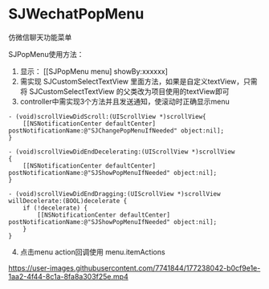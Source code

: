 # SJWechatPopMenu
仿微信聊天功能菜单

SJPopMenu使用方法：
1. 显示： [[SJPopMenu menu] showBy:xxxxxx]
2. 需实现 SJCustomSelectTextView 里面方法，如果是自定义textView，只需将 SJCustomSelectTextView 的父类改为项目使用的textView即可
3. controller中需实现3个方法并且发送通知，使滚动时正确显示menu
```
- (void)scrollViewDidScroll:(UIScrollView *)scrollView{
    [[NSNotificationCenter defaultCenter] postNotificationName:@"SJChangePopMenuIfNeeded" object:nil];
}

- (void)scrollViewDidEndDecelerating:(UIScrollView *)scrollView
{
    [[NSNotificationCenter defaultCenter] postNotificationName:@"SJShowPopMenuIfNeeded" object:nil];
}

- (void)scrollViewDidEndDragging:(UIScrollView *)scrollView willDecelerate:(BOOL)decelerate {
    if (!decelerate) {
        [[NSNotificationCenter defaultCenter] postNotificationName:@"SJShowPopMenuIfNeeded" object:nil];
    }
}
```
4. 点击menu action回调使用 menu.itemActions 



https://user-images.githubusercontent.com/7741844/177238042-b0cf9e1e-1aa2-4f44-8c1a-8fa8a303f25e.mp4

